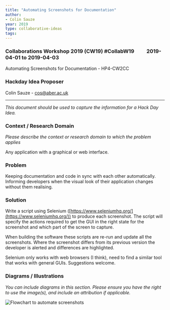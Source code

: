 ```yaml
---
title: "Automating Screenshots for Documentation"
author:
- Colin Sauze
year: 2019
type: collaborative-ideas
tags:
---
```

### Collaborations Workshop 2019 (CW19) #CollabW19          2019-04-01 to 2019-04-03

Automating Screenshots for Documentation - HP4-CW2CC


### **Hackday Idea Proposer**

Colin Sauze - cos@aber.ac.uk

---


_This document should be used to capture the information for a Hack Day Idea._


### **Context / Research Domain**

_Please describe the context or research domain to which the problem applies_

Any application with a graphical or web interface. 


### **Problem**

Keeping documentation and code in sync with each other automatically. Informing developers when the visual look of their application changes without them realising.


### **Solution**

Write a script using Selenium ([https://www.seleniumhq.org/](https://www.seleniumhq.org/)) to produce each screenshot. The script will specify the actions required to get the GUI in the right state for the screenshot and which part of the screen to capture. 

When building the software these scripts are re-run and update all the screenshots. Where the screenshot differs from its previous version the developer is alerted and differences are highlighted.

Selenium only works with web browsers (I think), need to find a similar tool that works with general GUIs. Suggestions welcome.


### **Diagrams / Illustrations**

_You can include diagrams in this section. Please ensure you have the right to use the image(s), and include an attribution if applicable._


![Flowchart to automate screenshots](../images/cw19-screenshots.jpg)


